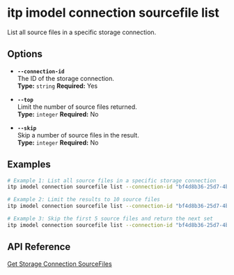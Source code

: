 # itp imodel connection sourcefile list

List all source files in a specific storage connection.

## Options

- **`--connection-id`**  
  The ID of the storage connection.  
  **Type:** `string` **Required:** Yes

- **`--top`**  
  Limit the number of source files returned.  
  **Type:** `integer` **Required:** No

- **`--skip`**  
  Skip a number of source files in the result.  
  **Type:** `integer` **Required:** No

## Examples

```bash
# Example 1: List all source files in a specific storage connection
itp imodel connection sourcefile list --connection-id "bf4d8b36-25d7-4b72-b38b-12c1f0325f42"

# Example 2: Limit the results to 10 source files
itp imodel connection sourcefile list --connection-id "bf4d8b36-25d7-4b72-b38b-12c1f0325f42" --top 10

# Example 3: Skip the first 5 source files and return the next set
itp imodel connection sourcefile list --connection-id "bf4d8b36-25d7-4b72-b38b-12c1f0325f42" --skip 5
```

## API Reference

[Get Storage Connection SourceFiles](https://developer.bentley.com/apis/synchronization/operations/get-storage-connection-sourcefiles/)
